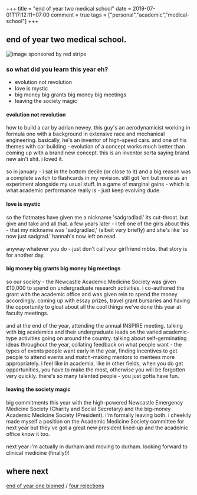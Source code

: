 +++
title = "end of year two medical school"
date = 2019-07-01T17:12:11+07:00
comment = true
tags = ["personal","academic","medical-school"]
+++



## end of year two medical school.

![image](/images/end-of-second-year-medical-school.jpeg)
sponsored by red stripe

### so what did you learn this year eh?
- evolution not revolution
- love is mystic
- big money big grants big money big meetings
- leaving the society magic

#### evolution not revolution
how to build a car by adrian newey. this guy's an aerodynamicist working in formula one with a background in extensive race and mechanical engineering. basically, he's an inventor of high-speed cars. and one of his themes with car building - evolution of a concept works much better than coming up with a brand new concept. this is an inventor sorta saying brand new ain't shit. i loved it.
\
\
so in january - i sat in the bottom decile (or close to it) and a big reason was a complete switch to flashcards in my revision. still got 'em but more as an experiment alongside my usual stuff. in a game of marginal gains - which is what academic performance really is - just keep evolving dude.

#### love is mystic
so the flatmates have given me a nickname 'sadgradlad.' its cut-throat. but give and take and all that. a few years later - i tell one of the girls about this - that my nickname was 'sadgradlad,' (albeit very briefly) and she's like 'so now just sadgrad.' hannah's now left on read.
\
\
anyway whatever you do - just don't call your girlfriend mbbs. that story is for another day.

#### big money big grants big money big meetings
so our society - the Newcastle Academic Medicine Society was given £10,000 to spend on undergraduate research activities. i co-authored the grant with the academic office and was given rein to spend the money accordingly. coming up with essay prizes, travel grant bursaries and having the opportunity to gloat about all the cool things we've done this year at faculty meetings.
\
\
and at the end of the year, attending the annual INSPIRE meeting. talking with big academics and their undergraduate leads on the varied academic-type activities going on around the country. talking about self-germinating ideas throughout the year, collating feedback on what people want - the types of events people want early in the year, finding incentives to get people to attend events and match-making mentors to mentees more appropriately. i feel like in academia, like in other fields, when you do get opportunities, you have to make the most, otherwise you will be forgotten very quickly. there's so many talented people - you just gotta have fun.

#### leaving the society magic
big commitments this year with the high-powered Newcastle Emergency Medicine Society (Charity and Social Secretary) and the big-money Academic Medicine Society (President). i'm formally leaving both. i cheekily made myself a position on the Academic Medicine Society committee for next year but they've got a great new president lined-up and the academic office know it too.
\
\
next year i'm actually in durham and moving to durham. looking forward to clinical medicine (finally!)!

## where next
[end of year one biomed](/posts/biomed-chapter-two) / [four rejections](/posts/biomed-chapter-four)